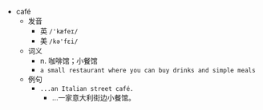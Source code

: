 - café
  - 发音
    - 英 `/'kæfeɪ/`
    - 美 `/kə'fɛi/`
  - 词义
    - n. 咖啡馆；小餐馆
    - `a small restaurant where you can buy drinks and simple meals`
  - 例句
    - `...an Italian street café.`
      - …一家意大利街边小餐馆。

